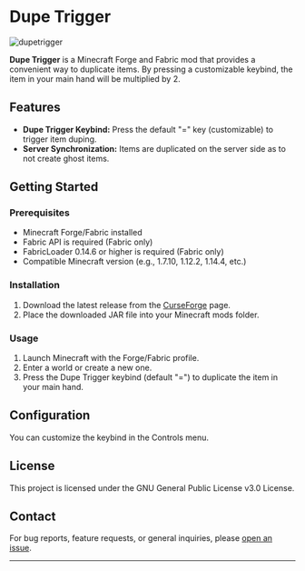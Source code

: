 # Dupe Trigger

![dupetrigger](https://github.com/sevenboulevard/dupetrigger/assets/140195892/ca4a4d58-56c6-4ae0-9b9f-0267ca8ef052)

**Dupe Trigger** is a Minecraft Forge and Fabric mod that provides a convenient way to duplicate items. By pressing a customizable keybind, the item in your main hand will be multiplied by 2.

## Features

- **Dupe Trigger Keybind:** Press the default "=" key (customizable) to trigger item duping.
- **Server Synchronization:** Items are duplicated on the server side as to not create ghost items.

## Getting Started

### Prerequisites

- Minecraft Forge/Fabric installed
- Fabric API is required (Fabric only)
- FabricLoader 0.14.6 or higher is required (Fabric only)
- Compatible Minecraft version (e.g., 1.7.10, 1.12.2, 1.14.4, etc.)

### Installation

1. Download the latest release from the [CurseForge]([https://github.com/yourusername/dupetrigger/releases](https://www.curseforge.com/minecraft/mc-mods/dupe-trigger)) page.
2. Place the downloaded JAR file into your Minecraft mods folder.

### Usage

1. Launch Minecraft with the Forge/Fabric profile.
2. Enter a world or create a new one.
3. Press the Dupe Trigger keybind (default "=") to duplicate the item in your main hand.

## Configuration

You can customize the keybind in the Controls menu.

## License

This project is licensed under the GNU General Public License v3.0 License.

## Contact

For bug reports, feature requests, or general inquiries, please [open an issue](https://github.com/sevenboulevard/dupetrigger/issues).

---
